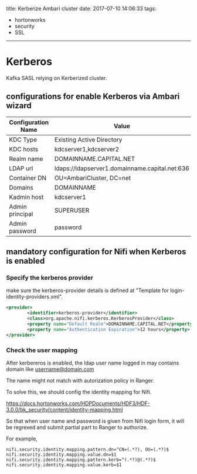 title: Kerberize Ambari cluster
date: 2017-07-10 14:06:33
tags:
- hortonworks
- security
- SSL
---

# Kerberos


Kafka SASL relying on Kerberized cluster.

## configurations for enable Kerberos via Ambari wizard

| Configuration Name | Value |
| ----- | ----|
| KDC Type | Existing Active Directory|
| KDC hosts| kdcserver1,kdcserver2|
| Realm name | DOMAINNAME.CAPITAL.NET |
| LDAP url | ldaps://ldapserver1.domainname.capital.net:636 |
| Container DN | OU=AmbariCluster, DC=net |
| Domains | DOMAINNAME |
| Kadmin host | kdcserver1 |
| Admin principal | SUPERUSER |
| Admin password | password |


## mandatory configuration for Nifi when Kerberos is enabled

### Specify the kerberos provider

make sure the kerberos-provider details is defined at "Template for login-identity-providers.xml".

```xml
<provider>
        <identifier>kerberos-provider</identifier>
        <class>org.apache.nifi.kerberos.KerberosProvider</class>
        <property name="Default Realm">DOMAINNAME.CAPITAL.NET</property>
        <property name="Authentication Expiration">12 hours</property>
</provider>
```

### Check the user mapping

After kerbereros is enabled, the ldap user name logged in may contains domain like username@domain.com

The name might not match with autorization policy in Ranger.

To solve this, we should config the identity mapping for Nifi.

https://docs.hortonworks.com/HDPDocuments/HDF3/HDF-3.0.0/bk_security/content/identity-mapping.html

So that when user name and password is given from Nifi login form, it will be regrexed and submit partial part to Ranger to authorize.

For example,

```config
nifi.security.identity.mapping.pattern.dn=^CN=(.*?), OU=(.*?)$
nifi.security.identity.mapping.value.dn=$1
nifi.security.identity.mapping.pattern.kerb=^(.*?)@(.*?)$
nifi.security.identity.mapping.value.kerb=$1
```

